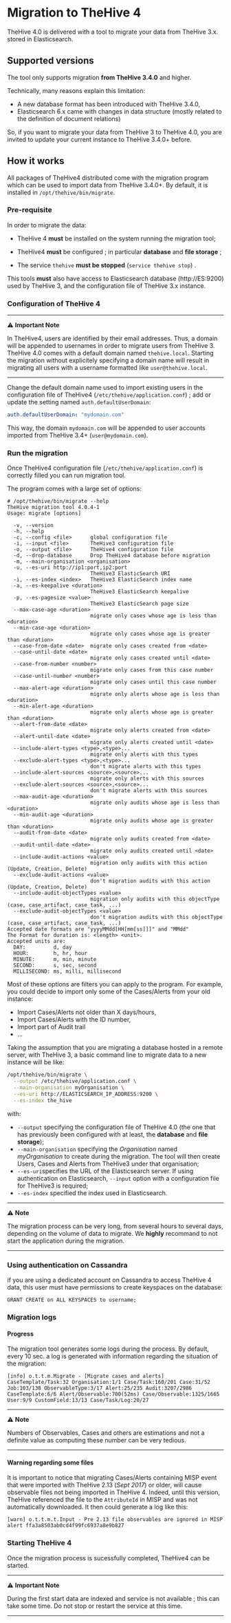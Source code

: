# Migration to TheHive 4

TheHive 4.0 is delivered with a tool to migrate your data from TheHive 3.x. stored in Elasticsearch. 

## Supported versions

The tool only supports migration **from TheHive 3.4.0** and higher. 

Technically, many reasons explain this limitation: 

- A new database format has been introduced with TheHive 3.4.0,
- Elasticsearch 6.x came with changes in data structure (mostly related to the definition of document relations)  

So, if you want to migrate your data from TheHive 3 to TheHive 4.0, you are invited to update your current instance to TheHive 3.4.0+ before.

## How it works

All packages of TheHive4 distributed come with the migration program which can be used to import data from TheHive 3.4.0+. By default, it is installed in `/opt/thehive/bin/migrate`. 

### Pre-requisite

In order to migrate the data: 

- TheHive 4 **must** be installed on the system running the migration tool; 

- TheHive4 **must** be configured ; in particular **database** and **file storage** ;  
- The service `thehive` **must be stopped** (`service thehive stop`) . 

This tools **must** also have access to Elasticsearch database (http://ES:9200) used by TheHive 3, and the configuration file of TheHive 3.x instance. 

### Configuration of TheHive 4

---
⚠️ **Important Note**

In TheHive4, users are identified by their email addresses. Thus, a domain will be appended to usernames in order to migrate users from TheHive 3. 
TheHive 4.0 comes with a default domain named `thehive.local`. Starting the migration without explicitely specifying a domain name will result in migrating all users with a username formatted like  `user@thehive.local`. 

---

Change the default domain name used to import existing users in the configuration file of TheHive4 (`/etc/thehive/application.conf`) ;  add or update the setting named  `auth.defaultUserDomain`: 

```yaml
auth.defaultUserDomain: "mydomain.com"
```

This way, the domain `mydomain.com` will be appended to user accounts imported from TheHive 3.4+ (`user@mydomain.com`).

### Run the migration

Once TheHive4 configuration file (`/etc/thehive/application.conf`) is correctly filled you can run migration tool.

The program comes with a large set of options: 

```
# /opt/thehive/bin/migrate --help
TheHive migration tool 4.0.4-1
Usage: migrate [options]

  -v, --version
  -h, --help
  -c, --config <file>      global configuration file
  -i, --input <file>       TheHive3 configuration file
  -o, --output <file>      TheHive4 configuration file
  -d, --drop-database      Drop TheHive4 database before migration
  -m, --main-organisation <organisation>
  -u, --es-uri http://ip1:port,ip2:port
                           TheHive3 ElasticSearch URI
  -i, --es-index <index>   TheHive3 ElasticSearch index name
  -a, --es-keepalive <duration>
                           TheHive3 ElasticSearch keepalive
  -p, --es-pagesize <value>
                           TheHive3 ElasticSearch page size
  --max-case-age <duration>
                           migrate only cases whose age is less than <duration>
  --min-case-age <duration>
                           migrate only cases whose age is greater than <duration>
  --case-from-date <date>  migrate only cases created from <date>
  --case-until-date <date>
                           migrate only cases created until <date>
  --case-from-number <number>
                           migrate only cases from this case number
  --case-until-number <number>
                           migrate only cases until this case number
  --max-alert-age <duration>
                           migrate only alerts whose age is less than <duration>
  --min-alert-age <duration>
                           migrate only alerts whose age is greater than <duration>
  --alert-from-date <date>
                           migrate only alerts created from <date>
  --alert-until-date <date>
                           migrate only alerts created until <date>
  --include-alert-types <type>,<type>...
                           migrate only alerts with this types
  --exclude-alert-types <type>,<type>...
                           don't migrate alerts with this types
  --include-alert-sources <source>,<source>...
                           migrate only alerts with this sources
  --exclude-alert-sources <source>,<source>...
                           don't migrate alerts with this sources
  --max-audit-age <duration>
                           migrate only audits whose age is less than <duration>
  --min-audit-age <duration>
                           migrate only audits whose age is greater than <duration>
  --audit-from-date <date>
                           migrate only audits created from <date>
  --audit-until-date <date>
                           migrate only audits created until <date>
  --include-audit-actions <value>
                           migration only audits with this action (Update, Creation, Delete)
  --exclude-audit-actions <value>
                           don't migration audits with this action (Update, Creation, Delete)
  --include-audit-objectTypes <value>
                           migration only audits with this objectType (case, case_artifact, case_task, ...)
  --exclude-audit-objectTypes <value>
                           don't migration audits with this objectType (case, case_artifact, case_task, ...)
Accepted date formats are "yyyyMMdd[HH[mm[ss]]]" and "MMdd"
The Format for duration is: <length> <unit>.
Accepted units are:
  DAY:         d, day
  HOUR:        h, hr, hour
  MINUTE:      m, min, minute
  SECOND:      s, sec, second
  MILLISECOND: ms, milli, millisecond
```

Most of these options are filters you can apply to the program. For example, you could decide to import only some of the Cases/Alerts from your old instance: 

- Import Cases/Alerts not older than X days/hours,
- Import Cases/Alerts with the ID number,
- Import part of Audit trail
- ...

Taking the assumption that you are migrating a database hosted in a remote server, with TheHive 3, a basic command line to migrate data to a new instance will be like: 

```bash
/opt/thehive/bin/migrate \
  --output /etc/thehive/application.conf \
  --main-organisation myOrganisation \
  --es-uri http://ELASTICSEARCH_IP_ADDRESS:9200 \
  --es-index the_hive
```

with: 

- `--output` specifying the configuration file of TheHive 4.0 (the one that has previously been configured with at least, the **database** and **file storage**);
- `--main-organisation` specifying the *Organisation* named *myOrganisation* to create during the migration. The tool will then create Users, Cases and Alerts from TheHive3 under that organisation;
- `--es-uri`specifies the URL of the Elasticsearch server. If using authentication on Elasticsearch, `--input` option with a configuration file for TheHive3 is required;
- `--es-index` specified the index used in Elasticsearch. 



---

⚠️ **Note**

The migration process can be very long, from several hours to several days, depending on the volume of data to migrate. We **highly** recommand to not start the application during the migration.

---


### Using authentication on Cassandra

if you are using a dedicated account on Cassandra to access TheHive 4 data, this user must have permissions to create keyspaces on the database: 

```cql
GRANT CREATE on ALL KEYSPACES to username;
```


### Migration logs

#### Progress

The migration tool generates some logs during the process. By default, every 10 sec. a log is generated with information regarding the situation of the migration: 

```
[info] o.t.t.m.Migrate - [Migrate cases and alerts] CaseTemplate/Task:32 Organisation:1/1 Case/Task:160/201 Case:31/52 Job:103/138 ObservableType:3/17 Alert:25/235 Audit:3207/2986 CaseTemplate:6/6 Alert/Observable:700(52ms) Case/Observable:1325/1665 User:9/9 CustomField:13/13 Case/Task/Log:20/27
```

---
⚠️ **Note**

Numbers of Observables, Cases and others are estimations and not a definite value as computing these number can be very tedious. 

---


#### Warning regarding some files

It is important to notice that migrating Cases/Alerts containing MISP event that were imported with TheHive 2.13 (_Sept 2017_) or older, will cause observable files not being imported in TheHive 4. Indeed, until this version, TheHive referenced the file to the `AttributeId` in MISP and was not automatically downloaded. It then could generate a log like this: 

```
[warn] o.t.t.m.t.Input - Pre 2.13 file observables are ignored in MISP alert ffa3a8503ab0cd4f99fc6937a8e9b827
```


### Starting TheHive 4

Once the migration process is sucessfully completed, TheHive4 can be started. 

---
⚠️ **Important Note**

During the first start data are indexed and service is not available ; this can take some time. Do not stop or restart the service at this time. 
 
---


